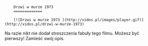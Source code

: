 
        Drzwi w murze 1973 
        =============
        
        [![Drzwi w murze 1973 ](http://vidos.pl/images/player.gif)](http://vidos.pl/drzwi-w-murze-1973)
        
        
 Na razie nikt nie dodał streszczenia fabuły tego filmu. Możesz być pierwszy! Zamieść swój opis.
    